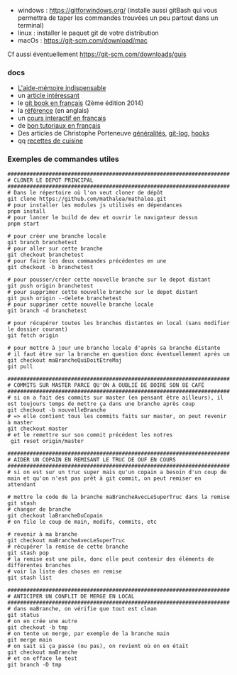 
* windows : https://gitforwindows.org/ (installe aussi gitBash qui vous permettra de taper les commandes trouvées un peu partout dans un terminal)
* linux : installer le paquet git de votre distribution
* macOs : https://git-scm.com/download/mac

Cf aussi éventuellement https://git-scm.com/downloads/guis

### docs
* [L'aide-mémoire indispensable](http://ndpsoftware.com/git-cheatsheet.html)
* un [article intéressant](https://delicious-insights.com/fr/articles/apprendre-git)
* le [git book en français](https://git-scm.com/book/fr/v2) (2ème édition 2014)
* la [référence](https://git-scm.com/docs) (en anglais)
* un [cours interactif en français](https://learngitbranching.js.org/)
* de [bon tutoriaux en français](https://fr.atlassian.com/git/tutorials)
* Des articles de Christophe Porteneuve [généralités](https://delicious-insights.com/fr/articles/git-workflows-generality/), [git-log](https://delicious-insights.com/fr/articles/git-log/), [hooks](https://delicious-insights.com/fr/articles/git-hooks-commit/)
* qq [recettes de cuisine](http://pioupioum.fr/developpement/git-10-commandes-utiles.html)

### Exemples de commandes utiles

```shell
######################################################################
# CLONER LE DEPOT PRINCIPAL
######################################################################
# Dans le répertoire où l'on veut cloner de dépôt
git clone https://github.com/mathalea/mathalea.git
# pour installer les modules js utilisés en dépendances
pnpm install
# pour lancer le build de dev et ouvrir le navigateur dessus
pnpm start

# pour créer une branche locale
git branch branchetest
# pour aller sur cette branche
git checkout branchetest
# pour faire les deux commandes précédentes en une
git checkout -b branchetest

# pour pousser/créer cette nouvelle branche sur le depot distant
git push origin branchetest
# pour supprimer cette nouvelle branche sur le depot distant
git push origin --delete branchetest
# pour supprimer cette nouvelle branche locale
git branch -d branchetest

# pour récupérer toutes les branches distantes en local (sans modifier le dossier courant)
git fetch origin

# pour mettre à jour une branche locale d'après sa branche distante
# il faut être sur la branche en question donc éventuellement après un git checkout maBrancheQuiDoitEtreMaj
git pull

######################################################################
# COMMITS SUR MASTER PARCE QU'ON A OUBLIÉ DE BOIRE SON 8E CAFÉ
######################################################################
# si on a fait des commits sur master (en pensant être ailleurs), il est toujours temps de mettre ça dans une branche après coup
git checkout -b nouvelleBranche
# => elle contient tous les commits faits sur master, on peut revenir à master
git checkout master
# et le remettre sur son commit précédent les notres
 git reset origin/master

######################################################################
# AIDER UN COPAIN EN REMISANT LE TRUC DE OUF EN COURS
######################################################################
# si on est sur un truc super mais qu'un copain a besoin d'un coup de main et qu'on n'est pas prêt à git commit, on peut remiser en attendant

# mettre le code de la branche maBrancheAvecLeSuperTruc dans la remise
git stash
# changer de branche
git checkout laBrancheDuCopain
# on file le coup de main, modifs, commits, etc 

# revenir à ma branche
git checkout maBrancheAvecLeSuperTruc
# récupérer la remise de cette branche
git stash pop
# la remise est une pile, donc elle peut contenir des éléments de différentes branches
# voir la liste des choses en remise
git stash list

######################################################################
# ANTICIPER UN CONFLIT DE MERGE EN LOCAL
######################################################################
# dans maBranche, on vérifie que tout est clean
git status
# on en crée une autre
git checkout -b tmp
# on tente un merge, par exemple de la branche main
git merge main
# on sait si ça passe (ou pas), on revient où on en était
git checkout maBranche
# et on efface le test
git branch -D tmp
```
